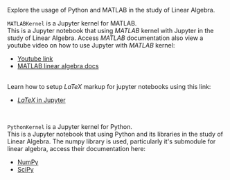 Explore the usage of Python and MATLAB in the study of Linear Algebra. <br>

<code>MATLABKernel</code> is a Jupyter kernel for MATLAB. <br>
This is a Jupyter notebook that using *MATLAB* kernel with Jupyter in the study of Linear Algebra. Access *MATLAB* documentation also view a youtube video on how to use Jupyter with *MATLAB* kernel: <br>
- [Youtube link](https://youtu.be/WufMGW5Bv4g) <br>
- [MATLAB linear algebra docs](https://www.mathworks.com/help/matlab/linear-algebra.html?searchHighlight=linear%20Algebra&s_tid=srchtitle_linear%20Algebra_1)
<br>
Learn how to setup <i>LaTeX</i> markup for jupyter notebooks using this link:
<ul>
<li> <a href="https://linuxhint.com/use-latex-jupyter-notebook/"><i>LaTeX</i> in Jupyter</a> </li>
</ul>
<br>

<code>PythonKernel</code> is a Jupyter kernel for Python. <br>
This is a Jupyter notebook that using Python and its libraries in the study of Linear Algebra. The numpy library is used, particularly it's submodule for linear algebra, access their documentation here: 
- [NumPy](https://numpy.org/)
- [SciPy](https://docs.scipy.org)
